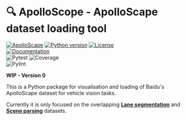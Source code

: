 # :mag: ApolloScope - ApolloScape dataset loading tool

[![ApolloScape][apolloscape_badge]][apolloscape_link]
[![Python version][python_version_badge]][python_version_link]
[![License][license_badge]][license_link]  
[![Documentation][documentation_badge]][documentation_link]  
![Pytest][pytest_badge]
![Coverage][coverage_badge]  
![Pylint][pylint_badge]


**WIP - Version 0**

This is a Python package for visualisation and loading of Baidu's ApolloScape dataset for vehicle vision tasks.

Currently it is only focused on the overlapping [__Lane segmentation__][lane_segmentation] and [__Scene parsing__][scene_parsing] datasets.


[lane_segmentation]: http://apolloscape.auto/lane_segmentation.html
[scene_parsing]: http://apolloscape.auto/scene.html

[apolloscape_badge]: https://badgen.net/badge/ApolloScape/ApolloScape?icon=https://simpleicons.now.sh/baidu/fff&label&color=black
[apolloscape_link]: http://apolloscape.auto

[documentation_badge]: https://badgen.net/badge/github/Documentation?icon=https://simpleicons.now.sh/readthedocs/fff&label&color=blue
[documentation_link]: https://ntl-remi.github.io/ApolloScope/build/html/index.html

[license_badge]: https://badgen.net/badge/License/LGPL?color=purple
[license_link]: https://github.com/NTL-Remi/ApolloScope/blob/master/LICENSE.md

[python_version_badge]: https://badgen.net/badge/Python/3.7?icon=https://simpleicons.now.sh/python/fff&color=blue
[python_version_link]: https://www.python.org/downloads/release/python-373/

[pytest_badge]: ./docs/source/_static/badges/pytest.svg
[coverage_badge]: ./docs/source/_static/badges/coverage.svg

[pylint_badge]: ./docs/source/_static/badges/pylint.svg
